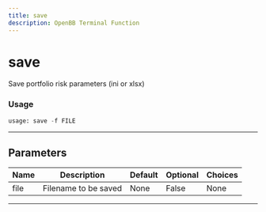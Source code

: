 ```yaml
---
title: save
description: OpenBB Terminal Function
---
```


# save

Save portfolio risk parameters (ini or xlsx)

### Usage

```python
usage: save -f FILE
```

---

## Parameters

| Name | Description | Default | Optional | Choices |
| ---- | ----------- | ------- | -------- | ------- |
| file | Filename to be saved | None | False | None |

---
